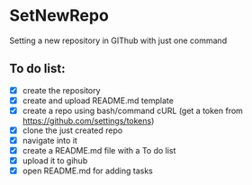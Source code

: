 
# SetNewRepo
Setting a new repository in GIThub with just one command
## To do list:

- [x] create the repository
- [x] create and upload README.md template 
- [x] create a repo using bash/command cURL (get a token from https://github.com/settings/tokens)
- [x] clone the just created repo
- [x] navigate into it
- [x] create a README.md file with a To do list
- [x] upload it to gihub
- [x] open README.md for adding tasks